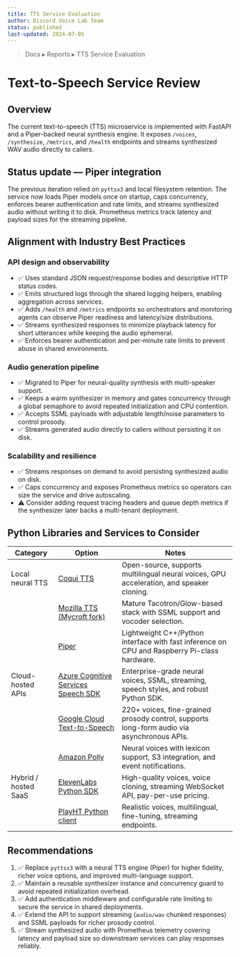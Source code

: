```yaml
---
title: TTS Service Evaluation
author: Discord Voice Lab Team
status: published
last-updated: 2024-07-05
---
```


> Docs ▸ Reports ▸ TTS Service Evaluation

# Text-to-Speech Service Review

## Overview

The current text-to-speech (TTS) microservice is implemented with FastAPI and a
Piper-backed neural synthesis engine. It exposes `/voices`, `/synthesize`,
`/metrics`, and `/health` endpoints and streams synthesized WAV audio directly
to callers.

## Status update — Piper integration

The previous iteration relied on `pyttsx3` and local filesystem retention. The
service now loads Piper models once on startup, caps concurrency, enforces
bearer authentication and rate limits, and streams synthesized audio without
writing it to disk. Prometheus metrics track latency and payload sizes for the
streaming pipeline.

## Alignment with Industry Best Practices

### API design and observability

- ✅ Uses standard JSON request/response bodies and descriptive HTTP status codes.
- ✅ Emits structured logs through the shared logging helpers, enabling aggregation
  across services.
- ✅ Adds `/health` and `/metrics` endpoints so orchestrators and monitoring
  agents can observe Piper readiness and latency/size distributions.
- ✅ Streams synthesized responses to minimize playback latency for short
  utterances while keeping the audio ephemeral.
- ✅ Enforces bearer authentication and per-minute rate limits to prevent abuse in
  shared environments.

### Audio generation pipeline

- ✅ Migrated to Piper for neural-quality synthesis with multi-speaker support.
- ✅ Keeps a warm synthesizer in memory and gates concurrency through a global
  semaphore to avoid repeated initialization and CPU contention.
- ✅ Accepts SSML payloads with adjustable length/noise parameters to control
  prosody.
- ✅ Streams generated audio directly to callers without persisting it on disk.

### Scalability and resilience

- ✅ Streams responses on demand to avoid persisting synthesized audio on disk.
- ✅ Caps concurrency and exposes Prometheus metrics so operators can size the
  service and drive autoscaling.
- ⚠️ Consider adding request tracing headers and queue depth metrics if the
  synthesizer later backs a multi-tenant deployment.

## Python Libraries and Services to Consider

| Category | Option | Notes |
| --- | --- | --- |
| Local neural TTS | [Coqui TTS](https://github.com/coqui-ai/TTS) | Open-source, supports multilingual neural voices, GPU acceleration, and speaker cloning. |
|  | [Mozilla TTS (Mycroft fork)](https://github.com/mozilla/TTS) | Mature Tacotron/Glow-based stack with SSML support and vocoder selection. |
|  | [Piper](https://github.com/rhasspy/piper) | Lightweight C++/Python interface with fast inference on CPU and Raspberry Pi-class hardware. |
| Cloud-hosted APIs | [Azure Cognitive Services Speech SDK](https://learn.microsoft.com/azure/ai-services/speech-service/) | Enterprise-grade neural voices, SSML, streaming, speech styles, and robust Python SDK. |
|  | [Google Cloud Text-to-Speech](https://cloud.google.com/text-to-speech/docs/reference/libraries) | 220+ voices, fine-grained prosody control, supports long-form audio via asynchronous APIs. |
|  | [Amazon Polly](https://aws.amazon.com/polly/) | Neural voices with lexicon support, S3 integration, and event notifications. |
| Hybrid / hosted SaaS | [ElevenLabs Python SDK](https://github.com/elevenlabs/elevenlabs-python) | High-quality voices, voice cloning, streaming WebSocket API, pay-per-use pricing. |
|  | [PlayHT Python client](https://docs.play.ht/docs/python-sdk) | Realistic voices, multilingual, fine-tuning, streaming endpoints. |

## Recommendations

1. ✅ Replace `pyttsx3` with a neural TTS engine (Piper) for higher fidelity,
   richer voice options, and improved multi-language support.
2. ✅ Maintain a reusable synthesizer instance and concurrency guard to avoid
   repeated initialization overhead.
3. ✅ Add authentication middleware and configurable rate limiting to secure the
   service in shared deployments.
4. ✅ Extend the API to support streaming (`audio/wav` chunked responses) and SSML
   payloads for richer prosody control.
5. ✅ Stream synthesized audio with Prometheus telemetry covering latency and
   payload size so downstream services can play responses reliably.
